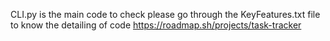 CLI.py is the main code to check
please go through the KeyFeatures.txt file to know the detailing of code
https://roadmap.sh/projects/task-tracker
